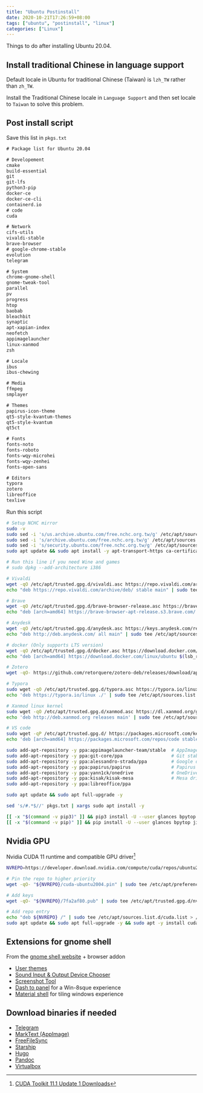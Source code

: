 ```yaml
---
title: "Ubuntu Postinstall"
date: 2020-10-21T17:26:59+08:00
tags: ["ubuntu", "postinstall", "linux"]
categories: ["Linux"]
---
```


Things to do after installing Ubuntu 20.04.

<!--more-->

## Install traditional Chinese in language support

Default locale in Ubuntu for traditional Chinese (Taiwan) is `lzh_TW` rather than `zh_TW`.

Install the Traditional Chinese locale in `Language Support` and then set locale to `Taiwan` to solve this problem.

## Post install script

Save this list in `pkgs.txt`

```txt
# Package list for Ubuntu 20.04

# Developement
cmake
build-essential
git
git-lfs
python3-pip
docker-ce
docker-ce-cli
containerd.io
# code
cuda

# Network
cifs-utils
vivaldi-stable
brave-browser
# google-chrome-stable
evolution
telegram

# System
chrome-gnome-shell
gnome-tweak-tool
parallel
pv
progress
htop
baobab
bleachbit
synaptic
apt-xapian-index
neofetch
appimagelauncher
linux-xanmod
zsh

# Locale
ibus
ibus-chewing

# Media
ffmpeg
smplayer

# Themes
papirus-icon-theme
qt5-style-kvantum-themes
qt5-style-kvantum
qt5ct

# Fonts
fonts-noto
fonts-roboto
fonts-wqy-microhei
fonts-wqy-zenhei
fonts-open-sans

# Editors
typora
zotero
libreoffice
texlive
```

Run this script

```bash
# Setup NCHC mirror
sudo -v
sudo sed -i 's/us.archive.ubuntu.com/free.nchc.org.tw/g' /etc/apt/sources.list
sudo sed -i 's/archive.ubuntu.com/free.nchc.org.tw/g' /etc/apt/sources.list
sudo sed -i 's/security.ubuntu.com/free.nchc.org.tw/g' /etc/apt/sources.list
sudo apt update && sudo apt install -y apt-transport-https ca-certificates curl git gnupg-agent software-properties-common python3-pip

# Run this line if you need Wine and games
# sudo dpkg --add-architecture i386

# Vivaldi
wget -qO /etc/apt/trusted.gpg.d/vivaldi.asc https://repo.vivaldi.com/archive/linux_signing_key.pub
echo "deb https://repo.vivaldi.com/archive/deb/ stable main" | sudo tee /etc/apt/sources.list.d/vivaldi.list

# Brave
wget -qO /etc/apt/trusted.gpg.d/brave-browser-release.asc https://brave-browser-apt-release.s3.brave.com/brave-core.asc
echo "deb [arch=amd64] https://brave-browser-apt-release.s3.brave.com/ stable main" | sudo tee /etc/apt/sources.list.d/brave-browser-release.list

# Anydesk
wget -qO /etc/apt/trusted.gpg.d/anydesk.asc https://keys.anydesk.com/repos/DEB-GPG-KEY
echo "deb http://deb.anydesk.com/ all main" | sudo tee /etc/apt/sources.list.d/anydesk-stable.list

# docker (Only supports LTS version)
wget -qO /etc/apt/trusted.gpg.d/docker.asc https://download.docker.com/linux/ubuntu/gpg
echo "deb [arch=amd64] https://download.docker.com/linux/ubuntu $(lsb_release -cs) stable" | sudo tee /etc/apt/sources.list.d/docker.list

# Zotero
wget -qO- https://github.com/retorquere/zotero-deb/releases/download/apt-get/install.sh | sudo bash

# Typora
sudo wget -qO /etc/apt/trusted.gpg.d/typora.asc https://typora.io/linux/public-key.asc
echo 'deb https://typora.io/linux ./' | sudo tee /etc/apt/sources.list.d/typora.list

# Xanmod linux kernel
sudo wget -qO /etc/apt/trusted.gpg.d/xanmod.asc https://dl.xanmod.org/gpg.key
echo 'deb http://deb.xanmod.org releases main' | sudo tee /etc/apt/sources.list.d/xanmod-kernel.list

# VS code
sudo wget -qP /etc/apt/trusted.gpg.d/ https://packages.microsoft.com/keys/microsoft.asc
echo 'deb [arch=amd64] https://packages.microsoft.com/repos/code stable main' | sudo tee /etc/apt/sources.list.d/vscode.list

sudo add-apt-repository -y ppa:appimagelauncher-team/stable  # AppImageLauncher
sudo add-apt-repository -y ppa:git-core/ppa                  # Git stable releases
sudo add-apt-repository -y ppa:alessandro-strada/ppa         # Google drive client
sudo add-apt-repository -y ppa:papirus/papirus               # Papirus icon theme
sudo add-apt-repository -y ppa:yann1ck/onedrive              # OneDrive client
sudo add-apt-repository -y ppa:kisak/kisak-mesa              # Mesa driver
sudo add-apt-repository -y ppa:libreoffice/ppa

sudo apt update && sudo apt full-upgrade -y

sed 's/#.*$//' pkgs.txt | xargs sudo apt install -y

[[ -x "$(command -v pip3)" ]] && pip3 install -U --user glances bpytop jill youtube-dl
[[ -x "$(command -v pip)" ]] && pip install -U --user glances bpytop jill youtube-dl
```

## Nvidia GPU

Nvidia CUDA 11 runtime and compatible GPU driver[^cuda]

```bash
NVREPO=https://developer.download.nvidia.com/compute/cuda/repos/ubuntu2004/x86_64

# Pin the repo to higher priority
wget -qO- "${NVREPO}/cuda-ubuntu2004.pin" | sudo tee /etc/apt/preferences.d/cuda-repository-pin-600 > /dev/null

# Add keys
wget -qO- "${NVREPO}/7fa2af80.pub" | sudo tee /etc/apt/trusted.gpg.d/nvidia-cuda.asc > /dev/null

# Add repo entry
echo "deb ${NVREPO} /" | sudo tee /etc/apt/sources.list.d/cuda.list > /dev/null
sudo apt update && sudo apt full-upgrade -y && sudo apt -y install cuda
```

[^cuda]: [CUDA Toolkit 11.1 Update 1 Downloads](https://developer.nvidia.com/cuda-downloads?target_os=Linux&target_arch=x86_64&target_distro=Ubuntu&target_version=2004&target_type=debnetwork)

## Extensions for gnome shell

From the [gnome shell website](https://extensions.gnome.org/) + browser addon

- [User themes](https://extensions.gnome.org/extension/19/user-themes/)
- [Sound Input & Output Device Chooser](https://extensions.gnome.org/extension/906/sound-output-device-chooser/)
- [Screenshot Tool](https://extensions.gnome.org/extension/1112/screenshot-tool/)
- [Dash to panel](https://extensions.gnome.org/extension/1160/dash-to-panel/) for a Win-8sque experience
- [Material shell](https://extensions.gnome.org/extension/3357/material-shell/) for tiling windows experience

## Download binaries if needed

- [Telegram](https://telegram.org/)
- [MarkText (AppImage)](https://github.com/marktext/marktext)
- [FreeFileSync](https://freefilesync.org/)
- [Starship](https://starship.rs/)
- [Hugo](https://github.com/gohugoio/hugo/releases/)
- [Pandoc](https://github.com/jgm/pandoc/releases/)
- [Virtualbox](https://www.virtualbox.org/)
